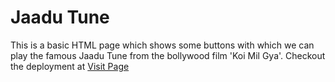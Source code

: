 # Jaadu Tune
This is a basic HTML page which shows some buttons with which we can play the famous Jaadu Tune from the bollywood film 'Koi Mil Gya'.
Checkout the deployment at [Visit Page](https://nitesh-13.github.io/jaadu-tune/)
